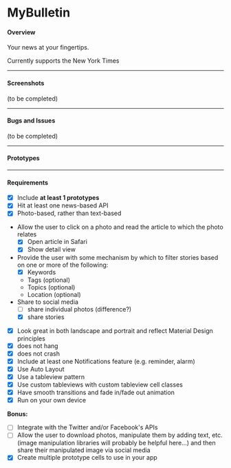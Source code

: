# MyBulletin

#### Overview

Your news at your fingertips.

Currently supports the New York Times

---
#### Screenshots

(to be completed)

---
#### Bugs and Issues
(to be completed)

---
#### Prototypes

---
#### Requirements
* [x] Include **at least 1 prototypes**
* [x] Hit at least one news-based API
* [x] Photo-based, rather than text-based
* Allow the user to click on a photo and read the article to which the photo relates
  * [x] Open article in Safari
  * [x] Show detail view
* Provide the user with some mechanism by which to filter stories based on one or more of the following:
  * [x] Keywords
  * Tags (optional)
  * Topics (optional)
  * Location (optional)
* Share to social media
  * [ ] share individual photos (difference?)
  * [x] share stories
* [x] Look great in both landscape and portrait and reflect Material Design principles
* [x] does not hang
* [x] does not crash
* [x] Include at least one Notifications feature (e.g. reminder, alarm)
* [x] Use Auto Layout
* [x] Use a tableview pattern
* [x] Use custom tableviews with custom tableview cell classes
* [x] Have smooth transitions and fade in/fade out animation
* [x] Run on your own device

**Bonus:**

* [ ] Integrate with the Twitter and/or Facebook's APIs
* [ ] Allow the user to download photos, manipulate them by adding text, etc. (image manipulation libraries will probably be helpful here...) and then share their manipulated image via social media
* [x] Create multiple prototype cells to use in your app
